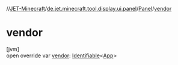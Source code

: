//[JET-Minecraft](../../../index.md)/[de.jet.minecraft.tool.display.ui.panel](../index.md)/[Panel](index.md)/[vendor](vendor.md)

# vendor

[jvm]\
open override var [vendor](vendor.md): [Identifiable](../../../../JET-Native/-j-e-t--native/de.jet.library.tool.smart.identification/-identifiable/index.md)&lt;[App](../../de.jet.minecraft.structure.app/-app/index.md)&gt;
